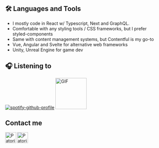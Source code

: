 <link rel="stylesheet" href="https://cdn.jsdelivr.net/gh/devicons/devicon@v2.12.0/devicon.min.css">

<!--
   Languages and Tools
-->
## 🛠️ Languages and Tools
* I mostly code in React w/ Typescript, Next and GraphQL.
* Comfortable with any styling tools / CSS frameworks, but I prefer styled-components
* Same with content management systems, but Contentful is my go-to
* Vue, Angular and Svelte for alternative web frameworks
* Unity, Unreal Engine for game dev


<!--
<img src="https://img.icons8.com/color/48/000000/javascript--v2.png"/> <img src="https://img.icons8.com/color/48/000000/typescript.png"/>
<img src="https://img.icons8.com/color/48/000000/react-native.png"/><img src="https://img.icons8.com/color/48/000000/html-5--v1.png"/>
<img src="https://img.icons8.com/color/48/000000/css3.png"/><img src="https://img.icons8.com/color/48/000000/sass.png"/> <img src="https://img.icons8.com/color/48/000000/git.png"/>
<img src="https://img.icons8.com/color/48/000000/angularjs.png"/><img src="https://img.icons8.com/color/48/000000/vue-js.png"/><img src="https://img.icons8.com/color/48/000000/figma--v1.png"/>
<img src="https://img.icons8.com/fluency/48/000000/unity.png"/><img src="https://img.icons8.com/color/48/000000/c-sharp-logo.png"/>
-->
<!--
  Github stats

## ⚡ GitHub Stats
<a href="https://github.com/anuraghazra/github-readme-stats">
  <img align="center" src="https://github-readme-stats.vercel.app/api/top-langs/?username=patorikkun&layout=compact&langs_count=10&theme=tokyonight" />
</a>
-->
<!--
  Spotify
-->
## 🎧 Listening to

[![spotify-github-profile](https://spotify-github-profile.vercel.app/api/view?uid=12148686221&cover_image=true&theme=novatorem)](https://spotify-github-profile.vercel.app/api/view?uid=12148686221&redirect=true)
<img alt="GIF" height="100" src="https://64.media.tumblr.com/a3e09f0d1bd335398e5211409a5203e9/tumblr_pb3qmdVXgy1vaxnh8o1_500.gifv" />


<!--
  Contact
-->
## Contact me

<a href="https://www.linkedin.com/in/patrick-alagar/">
  <img align="left" alt="Patorikku's LinkedIn" width="35px" src="https://cdn-icons-png.flaticon.com/512/3536/3536505.png" />
</a>
<a href="mailto:johnpatrickalagar@gmail.com">
  <img align="left" alt="Patorikku's Gmail" width="35px" src="https://cdn-icons-png.flaticon.com/512/8109/8109673.png" />
</a>
<br><br>

